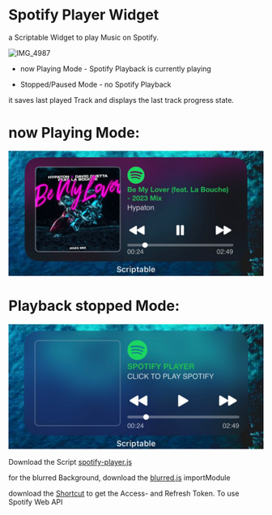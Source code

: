# Spotify Player Widget

a Scriptable Widget 
to play Music on Spotify.

![IMG_4987](https://raw.githubusercontent.com/xoDeinemudda/Scriptable/main/IMG_4987.png)

* now Playing Mode - Spotify Playback is currently playing
  
* Stopped/Paused Mode - no Spotify Playback
  
it saves last played Track and displays the last track progress state.

# now Playing Mode:
![IMG_4995](https://raw.githubusercontent.com/xoDeinemudda/Scriptable/main/Widgets/Sootify/IMG_4995.png)

# Playback stopped Mode:
![IMG_4996](https://raw.githubusercontent.com/xoDeinemudda/Scriptable/main/Widgets/Sootify/IMG_4996.png)

Download the Script
[spotify-player.js](https://raw.githubusercontent.com/xoDeinemudda/Scriptable/main/Widgets/Sootify/spotify-player.js)

for the blurred Background, download the
[blurred.js](https://gist.githubusercontent.com/xoDeinemudda/3ae1e2d454e952d5a27a80492154ba71/raw/dbce81207624da5dd66a1ff47c795b36200c4437/blurred.js)
importModule

download the [Shortcut](https://www.icloud.com/shortcuts/ccca4f1ae0bb4aca98df6cc9ab3b0607)
to get the Access- and Refresh Token.
To use Spotify Web API
